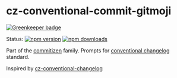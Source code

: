 # cz-conventional-commit-gitmoji

[![Greenkeeper badge](https://badges.greenkeeper.io/NathanAlcantara/cz-conventional-commit-gitmoji.svg)](https://greenkeeper.io/)

Status:
[![npm version](https://img.shields.io/npm/v/cz-conventional-commit-gitmoji.svg?style=flat-square)](https://www.npmjs.org/package/cz-conventional-commit-gitmoji)
[![npm downloads](https://img.shields.io/npm/dm/cz-conventional-commit-gitmoji.svg?style=flat-square)](http://npm-stat.com/charts.html?package=cz-conventional-commit-gitmoji&from=2015-08-01)

Part of the [commitizen](https://github.com/commitizen/cz-cli) family. Prompts for [conventional changelog](https://github.com/conventional-changelog/conventional-changelog) standard.

Inspired by [cz-conventional-changelog](https://github.com/commitizen/cz-conventional-changelog)